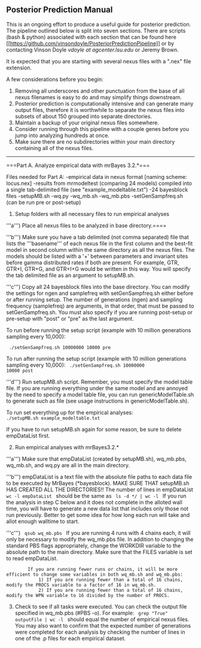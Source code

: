 
## Posterior Prediction Manual ##

This is an ongoing effort to produce a useful guide for posterior prediction. The pipeline outlined below is split into seven sections. There are scripts (bash & python) associated with each section that can be found here [[https://github.com/vinsondoyle/PosteriorPredictionPipeline]] or by contacting Vinson Doyle *vdoyle at agcenter.lsu.edu* or Jeremy Brown.

It is expected that you are starting with several nexus files with a ".nex" file extension. 

A few considerations before you begin: 
1) Removing all underscores and other punctuation from the base of all nexus filenames is easy to do and may simplify things downstream.
2) Posterior prediction is computationally intensive and can generate many output files, therefore it is worthwhile to separate the nexus files into subsets of about 150 grouped into separate directories.
3) Maintain a backup of your original nexus files somewhere.
4) Consider running through this pipeline with a couple genes before you jump into analyzing hundreds at once.
5) Make sure there are no subdirectories within your main directory containing all of the nexus files.

----

===Part A. Analyze empirical data with mrBayes 3.2.*===

Files needed for Part A:
-empirical data in nexus format [naming scheme: locus.nex]
-results from mrmodeltest (comparing 24 models) compiled into a single tab-delimited file (see "example_modeltable.txt")
-24 bayesblock files
-setupMB.sh
-wq.py
-wq_mb.sh
-wq_mb.pbs
-setGenSampfreq.sh (can be run pre or post-setup)

1. Setup folders with all necessary files to run empirical analyses

'''a''') Place all nexus files to be analyzed in base directory.====
                
'''b''') Make sure you have a tab delimited (not comma separated) file that lists the '''basename''' of each nexus file in the first column and the best-fit model in second column within the same directory as all the nexus files.
The models should be listed with a '+' between parameters and invariant sites before gamma distributed rates if both are present. For example, GTR, GTR+I, GTR+G, and GTR+I+G would be written in this way.  You will specify the tab delimited file as an argument to setupMB.sh. 
		
'''c''') Copy all 24 bayesblock files into the base directory. You can modify the settings for ngen and samplefreq with setGenSampfreq.sh either before or after running setup. The number of generations (ngen) and sampling frequency (samplefreq) are arguments, in that order, that must be passed to setGenSampfreq.sh. You must also specify if you are running post-setup or pre-setup with "post" or "pre" as the last argument.

To run before running the setup script (example with 10 million generations sampling every 10,000):

<code> ./setGenSampfreq.sh 10000000 10000 pre </code>

To run after running the setup script (example with 10 million generations sampling every 10,000):
<code> ./setGenSampfreq.sh 10000000 10000 post </code>

'''d''') Run setupMB.sh script. Remember, you must specify the model table file. If you are running everything under the same model and are annoyed by the need to specify a model table file, you can run genericModelTable.sh to generate such as file (see usage instructions in genericModelTable.sh).

To run set everything up for the empirical analyses:
<code> ./setupMB.sh example_modeltable.txt </code>

If you have to run setupMB.sh again for some reason, be sure to delete empDataList first.

		
2. Run empirical analyses with mrBayes3.2.*

'''a''') Make sure that empDataList (created by setupMB.sh), wq_mb.pbs, wq_mb.sh, and wq.py are all in the main directory.
		
'''b''') empDataList is a text file with the absolute file paths to each data file to be executed by MrBayes (*bayesblock). MAKE SURE THAT setupMB.sh HAS CREATED ALL THE DIRECTORIES!! The number of lines in empDataList <code> wc -l empDataList </code> should be the same as <code> ls -d */ | wc -l </code>  If you run the analysis in step C below and it does not complete in the alloted wall time, you will have to generate a new data list that includes only those not run previously. Better to get some idea for how long each run will take and allot enough walltime to start.

'''c''') <code> qsub wq_mb.pbs </code>
If you are running 4 runs with 4 chains each, it will only be necessary to modify the wq_mb.pbs file. In addition to changing the standard PBS flags appropriately, change the WORKDIR variable to the absolute path to the main directory. Make sure that the FILES variable is set to read empDataList.
	 		
			If you are running fewer runs or chains, it will be more efficient to change some variables in both wq_mb.sh and wq_mb.pbs:
				1) If you are running fewer than a total of 16 chains, modify the PROCS variable to a factor of 16 in wq_mb.sh.
				2) If you are running fewer than a total of 16 chains, modify the WPN variable to 16 divided by the number of PROCS.
		
3. Check to see if all tasks were executed. You can check the output file specified in wq_mb.pbs (#PBS -o). For example: <code> grep "True" outputFile | wc -l </code>  should equal the number of empirical nexus files. You may also want to confirm that the expected number of generations were completed for each analysis by checking the number of lines in one of the .p files for each empirical dataset.
